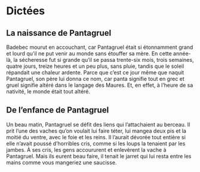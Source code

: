 # Dictées

## La naissance de Pantagruel

Badebec mourut en accouchant, car Pantagruel était si étonnamment grand et lourd qu’il ne put venir au monde sans étouffer sa mère.
En cette année-là, la sécheresse fut si grande qu’il se passa trente-six mois, trois semaines, quatre jours, treize heures et un peu plus, sans pluie, tandis que le soleil répandait une chaleur ardente.
Parce que c’est ce jour même que naquit Pantagruel, son père lui donna ce nom, car panta signifie tout en grec et gruel signifie altéré dans le langage des Maures. Et, en effet, à l’heure de sa nativité, le monde était tout altéré.

## De l’enfance de Pantagruel

Un beau matin, Pantagruel se défit des liens qui l’attachaient au berceau. Il prit l’une des vaches qu’on voulait lui faire téter, lui mangea deux pis et la moitié du ventre, avec le foie et les reins. Il l’aurait dévorée tout entière si elle n’avait poussé d’horribles cris, comme si les loups la tenaient par les jambes. À ses cris, les gens accoururent et enlevèrent la vache à Pantagruel. Mais ils eurent beau faire, il tenait le jarret qui lui resta entre les mains comme vous mangeriez une saucisse.